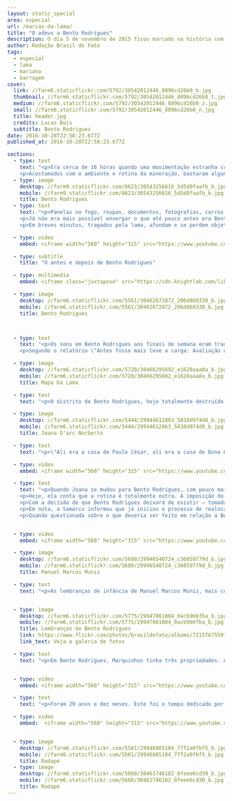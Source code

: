 ```yaml
---
layout: static_special
area: especial
url: /marcas-da-lama/
title: "O adeus a Bento Rodrigues"
description: O dia 5 de novembro de 2015 ficou marcado na história com o maior desastre ambiental do país
author: Redação Brasil de Fato
tags:
  - especial
  - lama
  - mariana
  - barragem
cover:
  link: //farm6.staticflickr.com/5792/30542012446_8096cd26b0_b.jpg
  thumbnail: //farm6.staticflickr.com/5792/30542012446_8096cd26b0_t.jpg
  medium: //farm6.staticflickr.com/5792/30542012446_8096cd26b0_z.jpg
  small: //farm6.staticflickr.com/5792/30542012446_8096cd26b0_n.jpg
  title: header.jpg
  credits: Lucas Bois
  subtitle: Bento Rodrigues
date: 2016-10-28T22:58:23.677Z
published_at: 2016-10-28T22:58:23.677Z

sections:
  - type: text
    text: "<p>Era cerca de 16 horas quando uma movimentação estranha começou a ser percebida pelos moradores de Bento Rodrigues, pequeno distrito da cidade de Mariana, em Minas Gerais. Com cerca de 600 habitantes, os gritos foram rapidamente reproduzidos. \"A barragem estourou!\", diziam alguns moradores, que durante a correria alertavam sobre a feroz lama de rejeitos que estava prestes a atingir o bairro que surgiu por volta do século XVIII, tornando-se uma das primeiras unidades mineradoras no estado mineiro.</p>
    <p>Acostumados com o ambiente e rotina da mineração, bastaram alguns segundos para os moradores entenderem que a barragem do Fundão, pertencente à mineradora Samarco (um empreendimento conjunto da Vale e da BHP Billiton), havia se rompido. Mesmo os que se recusaram a acreditar de imediato no que acontecia, por não ouviram nenhum aviso oficial ou alerta sonoro, não demoraram muito em perceber a gravidade da situação.</p>"
  - type: image
    desktop: //farm9.staticflickr.com/8623/30543256616_5d5d0faafb_b.jpg
    mobile: //farm9.staticflickr.com/8623/30543256616_5d5d0faafb_b.jpg
    title: Bento Rodrigues
  - type: text
    text: "<p>Panelas no fogo, roupas, documentos, fotografias, carros, animais… Tudo precisou ser deixado para trás para se chegar às partes mais altas do vilarejo. Em meio à desolação e busca por notícias sobre o paradeiro de amigos, parentes e vizinhos, houve quem conseguisse parar e, entre lágrimas, observar a enxurrada de lama destruir ruas, casas, escola e posto de saúde. </p>
    <p>Já não era mais possível enxergar o que até pouco antes era Bento Rodrigues, a não ser por alguns carros e telhados que se deslocavam pelo distrito, flutuando sem rumo nesse rio de barro. Das 200 casas, pouco mais de 20 ficaram em pé. Entre moradores e trabalhadores da mineradora, morreram 19 pessoas. </p>
    <p>Em breves minutos, tragados pela lama, afundam e se perdem objetos pessoais, plantações, lares, memórias e vidas: foi o adeus a Bento Rodrigues.</p>"

  - type: video
    embed: <iframe width="560" height="315" src="https://www.youtube.com/embed/cy-1G6Js3cc" frameborder="0" allowfullscreen></iframe>

  - type: subtitle
    title: "O antes e depois de Bento Rodrigues"

  - type: multimedia
    embed: <iframe class="juxtapose" src="https://cdn.knightlab.com/libs/juxtapose/latest/embed/index.html?uid=9a91474c-88df-11e5-a524-0e7075bba956" width="100%" height="747px" frameborder="0"></iframe>

  - type: image
    desktop: //farm6.staticflickr.com/5561/30462672872_206d860330_b.jpg
    mobile: //farm6.staticflickr.com/5561/30462672872_206d860330_b.jpg
    title: Bento Rodrigues



  - type: text
    text: "<p>Os sons em Bento Rodrigues aos finais de semana eram tradicionais: crianças brincando pelas ruas, pequenos bate-papos com vizinhos e amigos em frente de casa, festas e reuniões de família. Com tudo debaixo da lama, o dia 6 de novembro era para ser o mais silencioso do pequeno povoado mineiro. Mas, dessa vez, o ambiente de Bento Rodrigues foi preenchido pelo barulho de helicópteros e grupos de resgate, que circulavam pelo vilarejo à procura de sobreviventes.</p>
    <p>Segundo o relatório \"Antes fosse mais leve a carga: Avaliação dos aspectos econômicos, políticos e sociais do desastre da Samarco/Vale/BHP em Mariana (MG)\", do Grupo Política, Economia, Mineração, Ambiente e Sociedade (PoEMAS), a lama de rejeito causou uma \"destruição socioambiental por 663 km nos rios Gualaxo do Norte, Carmo e Doce até chegar na foz do último, onde adentrou 80 km² ao mar\".</p>"

  - type: image
    desktop: //farm6.staticflickr.com/5720/30466295692_e1628aaa8a_b.jpg
    mobile: //farm6.staticflickr.com/5720/30466295692_e1628aaa8a_b.jpg
    title: Mapa Da Lama

  - type: text
    text: "<p>O distrito de Bento Rodrigues, hoje totalmente destruído, foi apenas o primeiro local atingido e, portanto, uma das paradas da reportagem para o especial Marcas da Lama - Um ano de resistência na Bacia do Rio Doce.</p>"

  - type: image
    desktop: //farm6.staticflickr.com/5444/29944612863_5838d974d8_b.jpg
    mobile: //farm6.staticflickr.com/5444/29944612863_5838d974d8_b.jpg
    title: Joana D'arc Norberto

  - type: text
    text: "<p>\"Ali era a casa de Paulo César, ali era a casa de Dona Geralda, ali o terreno do meu sogro, mais ali o bar da Sandra, aqui era a casa de Joaquim\". É assim que Joana D'arc Norberto, 43 anos, inicia a conversa com a equipe do Brasil de Fato, enquanto percorre o que restou de Bento Rodrigues quase um ano depois do ocorrido.</p><p>Mesmo que muitos imóveis ainda estejam marcados pela destruição da lama ou tenham desaparecido completamente do mapa, os mais de vinte anos morando no distrito garantiram à dona-de-casa minuciosidade na memória. Os locais exatos das casas dos amigos ainda são lembrados por ela.</p><p>Foram poucos os pertences recuperados por Joana e sua família. Embora sua casa tenha sido uma das poucas que não foram atingidas diretamente pela enxurrada, por se localizar na parte alta do povoado, se passaram dias até que ela e os vizinhos pudessem voltar ao local, e muitos pertences foram saqueados.</p><p>\"A gente sempre pedia pra entrar lá, pra tirar alguma coisa e poder levar – pra quando Deus abençoar, e a gente tiver uma nova casa –, poder levar. A gente queria conseguir tirar alguma coisa, mas não podia entrar. Hoje, não tem mais nada, porque os outros saquearam tudo\", lamenta.</p><p>Mãe de seis filhos, Joana caminha pela antiga casa lembrando como ela foi um dia (ver vídeo). \"Toda vez que eu volto aqui é uma tristeza\", diz, garantindo que, mesmo assim, faz questão de retornar sempre que possível a Bento Rodrigues. Ela ainda tem esperança de resgatar algum pertence, alguma memória.</p>"

  - type: video
    embed: <iframe width="560" height="315" src="https://www.youtube.com/embed/_RyEASLGvD4" frameborder="0" allowfullscreen></iframe>

  - type: text
    text: "<p>Quando Joana se mudou para Bento Rodrigues, com pouco mais de 20 anos, ela estava grávida do primeiro filho. A vida no pequeno povoado logo se tornou a vida que sempre quis. Das lembranças mais felizes, se destacam os passeios a cavalo. O trajeto do distrito até o centro de Mariana durava cerca de duas horas de carroça, quando se podia admirar a paisagem, da qual ela lembra com gosto.</p>
    <p>Hoje, ela conta que a rotina é totalmente outra. A imposição do abandono da vida rural, devido ao rompimento da barragem, fez com [que] Joana e a família ficassem por mais de um mês morando em um hotel. Em dezembro de 2015, se mudaram para um pequeno sítio em Mariana, onde, aos poucos, eles têm conseguido recuperar parte da antiga rotina. \"Algumas coisas a gente conseguiu recuperar, mas outras não\", diz, lembrando-se dos cavalos, burros, mulas, galinhas e plantações que foram embora com a lama.</p>
    <p>Com a decisão de que Bento Rodrigues deixará de existir – tomada em uma assembleia realizada dias após a tragédia –, uma comunidade será construída pela Samarco em um novo terreno. \"Eles estão mexendo aqui e nós estamos ficando para trás. Isso que eles estão mexendo, eu acho que deve ser para nos dar as nossas casas. E todos nós ainda estamos esperando as nossas casas\", desabafa a matriarca, enquanto passeia pelo que sobrou do povoado, vendo vários caminhões transitarem (ver capítulo 2).</p>
    <p>Em nota, a Samarco informou que já iniciou o processo de realocação e reconstrução das comunidades afetadas em Bento Rodrigues, Paracatu de Baixo e Gesteira. \"As famílias já escolheram os terrenos onde os novos distritos serão erguidos. As obras serão entregues até 2019\", afirma a mineradora.</p>
    <p>Quando questionada sobre o que deveria ser feito em relação a Bento, Joana é categórica: \"eu acho que deveria deixar para ser uma cidade histórica, preservar a memória de todo mundo\".</p>"


  - type: video
    embed: <iframe width="560" height="315" src="https://www.youtube.com/embed/4j2PAsEEKOs" frameborder="0" allowfullscreen></iframe>

  - type: image
    desktop: //farm6.staticflickr.com/5680/29946540724_c36059779d_b.jpg
    mobile: //farm6.staticflickr.com/5680/29946540724_c36059779d_b.jpg
    title: Manuel Marcos Muniz

  - type: text
    text: "<p>As lembranças de infância de Manuel Marcos Muniz, mais conhecido como Marquinhos, são de Bento Rodrigues. Os ensinamentos da roça vieram dos pais, que se mudaram para o pequeno vilarejo quando ele ainda era um menino. A rotina da família era guiada pelas criações de animais e plantações ao redor da casa.</p><p>As transformações do povoado mineiro ocorreram ao compasso das mudanças em sua vida. Início dos estudos, primeira namorada, casamento, o nascimento da única filha. Aposentado e com 52 anos, hoje, a cada lembrança vasculhada na memória, um relato sobre Bento. “As raízes estavam todas ali”, diz.</p><p>Para acomodar a vida familiar, o trabalho da esposa e os estudos da filha, no início dos anos 2000, a rotina passou a ser dividida entre Bento Rodrigues e o centro do município de Mariana, onde também construiu uma casa. As criações de galinhas, porcos e a lavoura permaneceram no pequeno distrito e ficavam aos cuidados de um de seus irmãos. Já aos finais de semana, o próprio Marquinhos se responsabilizava pelo roçado e aproveitava a vida no campo com a família.</p><p>Felizmente, conta ele, os registros dessa rotina ficaram preservados nas fotografias guardadas na casa em Mariana. Nem tudo foi perdido na lama.</p>"


  - type: image
    desktop: //farm6.staticflickr.com/5775/29947861004_0acb966fba_b.jpg
    mobile: //farm6.staticflickr.com/5775/29947861004_0acb966fba_b.jpg
    title: Lembranças de Bento Rodrigues
    link: https://www.flickr.com/photos/brasildefato/albums/72157675597652176
    link_text: Veja a galeria de fotos

  - type: text
    text: "<p>Em Bento Rodrigues, Marquinhos tinha três propriedades. A casa dos pais, como uma herança dividida entre ele e sete irmãos, e dois terrenos. Uma vez aposentado e com a filha crescida, o plano era voltar para o vilarejo, no qual pretendia passar o resto da vida. Ver a destruição após a passagem da lama foi “um sonho interrompido”, lamenta. Uma marca para a vida inteira; assim ele qualifica o momento em que soube que Bento não existiria mais (ver vídeo).</p>"


  - type: video
    embed: <iframe width="560" height="315" src="https://www.youtube.com/embed/Gii1uTncPxE" frameborder="0" allowfullscreen></iframe>

  - type: text
    text: "<p>Foram 29 anos e dez meses. Este foi o tempo dedicado por Manuel Marcos ao trabalho na mineradora Samarco, na qual foi operador-mantenedor de bombas no mineroduto.</p><p>Passado um ano do rompimento, a sua posição é de crítica à mineradora. Segundo ele, pelo fato de possuir uma residência em Mariana, a empresa não o reconhece como atingido de Bento Rodrigues. Para além disso, o terreno herdado dos pais foi desapropriado pelo governador de Minas Gerais, Fernando Pimentel (PT), que, em setembro deste ano, assinou uma requisição administrativa de terrenos no distrito de Bento Rodrigues para que a Samarco construa o Dique S4.</p><p>Na ocasião, o Movimento do Atingidos por Barragens (MAB) se posicionou dizendo que a ação "só simboliza um Estado refém dos interesses privados das mineradoras transnacionais."</p>"

  - type: video
    embed:  <iframe width="560" height="315" src="https://www.youtube.com/embed/nxosoA8RIp8" frameborder="0" allowfullscreen></iframe>


  - type: image
    desktop: //farm6.staticflickr.com/5501/29946865184_77f2a0fbf5_b.jpg
    mobile: //farm6.staticflickr.com/5501/29946865184_77f2a0fbf5_b.jpg
    title: Rodapé
  - type: image
    desktop: //farm6.staticflickr.com/5660/30461746182_0feee6cd30_b.jpg
    mobile: //farm6.staticflickr.com/5660/30461746182_0feee6cd30_b.jpg
    title: Rodapé
---
```

